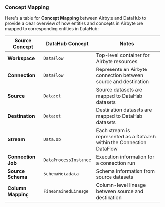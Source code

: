 ### Concept Mapping

Here's a table for **Concept Mapping** between Airbyte and DataHub to provide a clear overview of how entities and concepts in Airbyte are mapped to corresponding entities in DataHub:

| Source Concept       | DataHub Concept     | Notes                                              |
|----------------------|--------------------|---------------------------------------------------|
| **Workspace**        | `DataFlow`         | Top-level container for Airbyte resources         |
| **Connection**       | `DataFlow`         | Represents an Airbyte connection between source and destination |
| **Source**           | `Dataset`          | Source datasets are mapped to DataHub datasets    |
| **Destination**      | `Dataset`          | Destination datasets are mapped to DataHub datasets |
| **Stream**           | `DataJob`          | Each stream is represented as a DataJob within the Connection DataFlow |
| **Connection Job**   | `DataProcessInstance` | Execution information for a connection run     |
| **Source Schema**    | `SchemaMetadata`   | Schema information from source datasets          |
| **Column Mapping**   | `FineGrainedLineage` | Column-level lineage between source and destination |